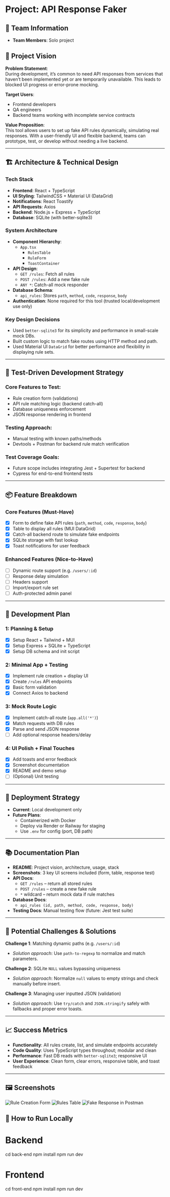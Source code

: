 # Project: API Response Faker

## 👥 Team Information
- **Team Members**: Solo project

## 🎯 Project Vision

**Problem Statement**:  
During development, it’s common to need API responses from services that haven’t been implemented yet or are temporarily unavailable. This leads to blocked UI progress or error-prone mocking.

**Target Users**:  
- Frontend developers
- QA engineers
- Backend teams working with incomplete service contracts

**Value Proposition**:  
This tool allows users to set up fake API rules dynamically, simulating real responses. With a user-friendly UI and flexible backend, teams can prototype, test, or develop without needing a live backend.

---

## 🏗️ Architecture & Technical Design

### Tech Stack
- **Frontend**: React + TypeScript
- **UI Styling**: TailwindCSS + Material UI (DataGrid)
- **Notifications**: React Toastify
- **API Requests**: Axios
- **Backend**: Node.js + Express + TypeScript
- **Database**: SQLite (with better-sqlite3)

### System Architecture
- **Component Hierarchy**:
  - `App.tsx`
    - `RulesTable`
    - `RuleForm`
    - `ToastContainer`
- **API Design**:
  - `GET /rules`: Fetch all rules
  - `POST /rules`: Add a new fake rule
  - `ANY *`: Catch-all mock responder
- **Database Schema**:
  - `api_rules`: Stores `path`, `method`, `code`, `response`, `body`
- **Authentication**: None required for this tool (trusted local/development use only)

### Key Design Decisions
- Used `better-sqlite3` for its simplicity and performance in small-scale mock DBs.
- Built custom logic to match fake routes using HTTP method and path.
- Used Material UI `DataGrid` for better performance and flexibility in displaying rule sets.

---

## 🧪 Test-Driven Development Strategy

### Core Features to Test:
- Rule creation form (validations)
- API rule matching logic (backend catch-all)
- Database uniqueness enforcement
- JSON response rendering in frontend

### Testing Approach:
- Manual testing with known paths/methods
- Devtools + Postman for backend rule match verification

### Test Coverage Goals:
- Future scope includes integrating Jest + Supertest for backend
- Cypress for end-to-end frontend tests

---

## 📦 Feature Breakdown

### Core Features (Must-Have)
- [x] Form to define fake API rules (`path`, `method`, `code`, `response`, `body`)
- [x] Table to display all rules (MUI DataGrid)
- [x] Catch-all backend route to simulate fake endpoints
- [x] SQLite storage with fast lookup
- [x] Toast notifications for user feedback

### Enhanced Features (Nice-to-Have)
- [ ] Dynamic route support (e.g. `/users/:id`)
- [ ] Response delay simulation
- [ ] Headers support
- [ ] Import/export rule set
- [ ] Auth-protected admin panel

---

## 📅 Development Plan

### 1: Planning & Setup
- [x] Setup React + Tailwind + MUI
- [x] Setup Express + SQLite + TypeScript
- [x] Setup DB schema and init script

### 2: Minimal App + Testing
- [x] Implement rule creation + display UI
- [x] Create `/rules` API endpoints
- [x] Basic form validation
- [x] Connect Axios to backend

### 3: Mock Route Logic
- [x] Implement catch-all route (`app.all('*')`)
- [x] Match requests with DB rules
- [x] Parse and send JSON response
- [ ] Add optional response headers/delay

### 4: UI Polish + Final Touches
- [x] Add toasts and error feedback
- [x] Screenshot documentation
- [x] README and demo setup
- [ ] (Optional) Unit testing

---

## 🚀 Deployment Strategy
- **Current**: Local development only
- **Future Plans**:
  - Containerized with Docker
  - Deploy via Render or Railway for staging
  - Use `.env` for config (port, DB path)

---

## 📚 Documentation Plan
- **README**: Project vision, architecture, usage, stack
- **Screenshots**: 3 key UI screens included (form, table, response test)
- **API Docs**:
  - `GET /rules` – return all stored rules
  - `POST /rules` – create a new fake rule
  - `*` wildcard – return mock data if rule matches
- **Database Docs**:
  - `api_rules (id, path, method, code, response, body)`
- **Testing Docs**: Manual testing flow (future: Jest test suite)

---

## 🤔 Potential Challenges & Solutions

**Challenge 1**: Matching dynamic paths (e.g. `/users/:id`)  
- *Solution approach*: Use `path-to-regexp` to normalize and match parameters.

**Challenge 2**: SQLite `NULL` values bypassing uniqueness  
- *Solution approach*: Normalize `null` values to empty strings and check manually before insert.

**Challenge 3**: Managing user inputted JSON (validation)  
- *Solution approach*: Use `try/catch` and `JSON.stringify` safely with fallbacks and proper error toasts.

---

## 📈 Success Metrics

- **Functionality**: All rules create, list, and simulate endpoints accurately
- **Code Quality**: Uses TypeScript types throughout; modular and clean
- **Performance**: Fast DB reads with `better-sqlite3`; responsive UI
- **User Experience**: Clean form, clear errors, responsive table, and toast feedback

---

## 🖼️ Screenshots

![Rule Creation Form](./screenshots/form.png)
![Rules Table](./screenshots/table.png)
![Fake Response in Postman](./screenshots/fake-response-demo.png)

## 📝 How to Run Locally

# Backend
cd back-end
npm install
npm run dev

# Frontend
cd front-end
npm install
npm run dev

